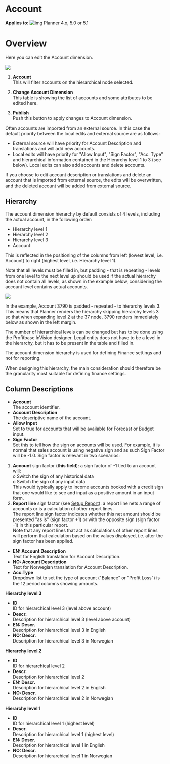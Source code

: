 # Account

**Applies to:** ![img](https://profitbasedocs.blob.core.windows.net/icons/yes-icon.png) Planner 4.x, 5.0 or 5.1

# Overview
Here you can edit the Account dimension.

![](https://profitbasedocs.blob.core.windows.net/plannerimages/dimensions-account.jpg)

1. **Account** <br/>
This will filter accounts on the hierarchical node selected.

2. **Change Account Dimension** <br/>
This table is showing the list of accounts and some attributes to be edited here.

3. **Publish**<br/>
Push this button to apply changes to Account dimension.

Often accounts are imported from an external source. In this case the default priority between the local edits and external source are as follows:
- External source will have priority for Account Description and translations and will add new accounts.
- Local edits will have priority for "Allow Input", "Sign Factor", "Acc. Type" and hierarchical information contained in the Hierarchy level 1 to 3 (see below). Local edits can also add accounts and delete accounts.

If you choose to edit account description or translations and delete an account that is imported from external source, the edits will be overwritten, and the deleted account will be added from external source.

## Hierarchy

The account dimension hierarchy by default consists of 4 levels, including the actual account, in the following order:

- Hierarchy level 1
- Hierarchy level 2
- Hierarchy level 3
- Account

This is reflected in the positioning of the columns from left (lowest level, i.e. Account) to right (highest level, i.e. Hierarchy level 1).

Note that all levels must be filled in, but padding - that is repeating - levels from one level to the next level up should be used if the actual hierarchy does not contain all levels, as shown in the example below, considering the account level contains actual accounts.

![](https://profitbasedocs.blob.core.windows.net/plannerimages/AccountPadding.JPG)

In the example, Account 3790 is padded - repeated - to hierarchy levels 3. This means that Planner renders the hierarchy skipping hierarchy levels 3 so that when expanding level 2 at the 37 node, 3790 renders immediately below as shown in the left margin.

The number of hierarchical levels can be changed but has to be done using the Profitbase InVision designer. Legal entity does not have to be a level in the hierarchy, but it has to be present in the table and filled in.

The account dimension hierarchy is used for defining Finance settings and not for reporting.<br/>

When designing this hierarchy, the main consideration should therefore be the granularity most suitable for defining finance settings.<br/>

## Column Descriptions

- **Account**<br/>
The account identifier.
- **Account Description**<br/>
The descriptive name of the account.
- **Allow Input**<br/>
Set to true for accounts that will be available for Forecast or Budget input.
- **Sign Factor**<br/>
Set this to tell how the sign on accounts will be used. For example, it is normal that sales account is using negative sign and as such Sign Factor will be -1.0.
Sign factor is relevant in two scenarios:<br/>
1.	**Account** sign factor (**this field**): a sign factor of -1 tied to an account will:<br/>
o	Switch the sign of any historical data<br/>
o	Switch the sign of any input data<br/>
This would typically apply to income accounts booked with a credit sign that one would like to see and input as a positive amount in an input form.<br/>
2.	**Report line** sign factor (see [Setup Report](../report-setup/setup-report.md)): a report line nets a range of accounts or is a calculation of other report lines.<br/>
The report line sign factor indicates whether this net amount should be presented "as is" (sign factor +1) or with the opposite sign (sign factor -1) in this particular report.<br/>
Note that any report lines that act as calculations of other report lines will perform that calculation based on the values displayed, i.e. after the sign factor has been applied. <br/>
- **EN: Account Description**<br/>
Text for English translation for Account Description.
- **NO: Account Description**<br/>
Text for Norwegian translation for Account Description.
- **Acc.Type**<br/>
Dropdown list to set the type of account ("Balance" or "Profit Loss") is the 12 period columns showing amounts.


**Hierarchy level 3**<br/>

- **ID**<br/>
ID for hierarchical level 3 (level above account)<br/>
- **Descr.**<br/>
Description for hierarchical level 3 (level above account)<br/>
- **EN: Descr.**<br/>
Description for hierarchical level 3 in English<br/>
- **NO: Descr.**<br/>
Description for hierarchical level 3 in Norwegian<br/>

**Hierarchy level 2**<br/>

- **ID**<br/>
ID for hierarchical level 2<br/>
- **Descr.**<br/>
Description for hierarchical level 2<br/>
- **EN: Descr.**<br/>
Description for hierarchical level 2 in English <br/>
- **NO: Descr.**<br/>
Description for hierarchical level 2 in Norwegian<br/>

**Hierarchy level 1**<br/>

- **ID**<br/>
ID for hierarchical level 1 (highest level)<br/>
- **Descr.**<br/>
Description for hierarchical level 1 (highest level)<br/>
- **EN: Descr.**<br/>
Description for hierarchical level 1 in English <br/>
- **NO: Descr.**<br/>
Description for hierarchical level 1 in Norwegian<br/>
